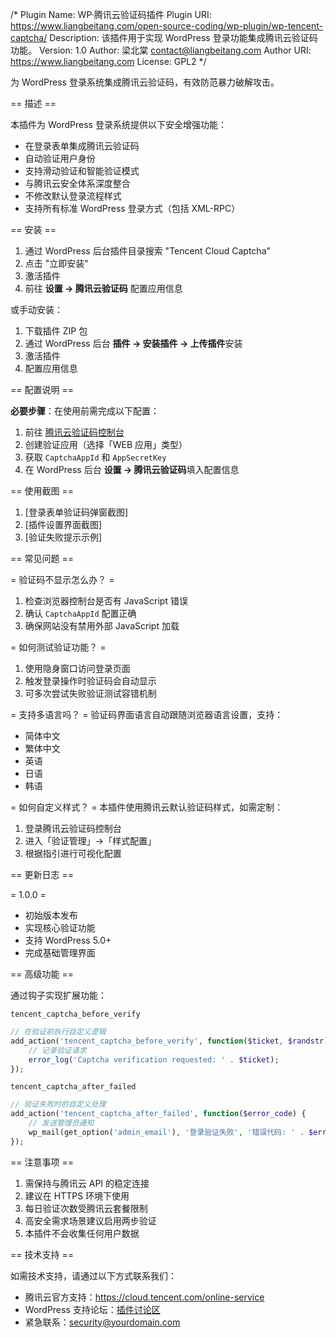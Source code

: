 /*
Plugin Name: WP·腾讯云验证码插件
Plugin URI: https://www.liangbeitang.com/open-source-coding/wp-plugin/wp-tencent-captcha/
Description: 该插件用于实现 WordPress 登录功能集成腾讯云验证码功能。
Version: 1.0
Author: 梁北棠 <contact@liangbeitang.com>
Author URI: https://www.liangbeitang.com
License: GPL2
*/

为 WordPress 登录系统集成腾讯云验证码，有效防范暴力破解攻击。

== 描述 ==

本插件为 WordPress 登录系统提供以下安全增强功能：

- 在登录表单集成腾讯云验证码
- 自动验证用户身份
- 支持滑动验证和智能验证模式
- 与腾讯云安全体系深度整合
- 不修改默认登录流程样式
- 支持所有标准 WordPress 登录方式（包括 XML-RPC）

== 安装 ==

1. 通过 WordPress 后台插件目录搜索 "Tencent Cloud Captcha"
2. 点击 "立即安装"
3. 激活插件
4. 前往 ​**设置 → 腾讯云验证码**​ 配置应用信息

或手动安装：

1. 下载插件 ZIP 包
2. 通过 WordPress 后台 ​**插件 → 安装插件 → 上传插件**​ 安装
3. 激活插件
4. 配置应用信息

== 配置说明 ==

**必要步骤**：在使用前需完成以下配置：

1. 前往 [腾讯云验证码控制台](https://console.cloud.tencent.com/captcha)
2. 创建验证应用（选择「WEB 应用」类型）
3. 获取 `CaptchaAppId` 和 `AppSecretKey`
4. 在 WordPress 后台 ​**设置 → 腾讯云验证码**​ 填入配置信息

== 使用截图 ==

1. [登录表单验证码弹窗截图]
2. [插件设置界面截图]
3. [验证失败提示示例]

== 常见问题 ==

= 验证码不显示怎么办？ =
1. 检查浏览器控制台是否有 JavaScript 错误
2. 确认 `CaptchaAppId` 配置正确
3. 确保网站没有禁用外部 JavaScript 加载

= 如何测试验证功能？ =
1. 使用隐身窗口访问登录页面
2. 触发登录操作时验证码会自动显示
3. 可多次尝试失败验证测试容错机制

= 支持多语言吗？ =
验证码界面语言自动跟随浏览器语言设置，支持：
- 简体中文
- 繁体中文
- 英语
- 日语
- 韩语

= 如何自定义样式？ =
本插件使用腾讯云默认验证码样式，如需定制：
1. 登录腾讯云验证码控制台
2. 进入「验证管理」→「样式配置」
3. 根据指引进行可视化配置

== 更新日志 ==

= 1.0.0 =
* 初始版本发布
* 实现核心验证功能
* 支持 WordPress 5.0+
* 完成基础管理界面

== 高级功能 ==

通过钩子实现扩展功能：

`tencent_captcha_before_verify`
```php
// 在验证前执行自定义逻辑
add_action('tencent_captcha_before_verify', function($ticket, $randstr) {
    // 记录验证请求
    error_log('Captcha verification requested: ' . $ticket);
});
```

`tencent_captcha_after_failed`
```php
// 验证失败时的自定义处理
add_action('tencent_captcha_after_failed', function($error_code) {
    // 发送管理员通知
    wp_mail(get_option('admin_email'), '登录验证失败', '错误代码: ' . $error_code);
});
```

== 注意事项 ==

1. 需保持与腾讯云 API 的稳定连接
2. 建议在 HTTPS 环境下使用
3. 每日验证次数受腾讯云套餐限制
4. 高安全需求场景建议启用两步验证
5. 本插件不会收集任何用户数据

== 技术支持 ==

如需技术支持，请通过以下方式联系我们：

- 腾讯云官方支持：https://cloud.tencent.com/online-service
- WordPress 支持论坛：[插件讨论区](https://wordpress.org/support/plugin/your-plugin-slug)
- 紧急联系：security@yourdomain.com